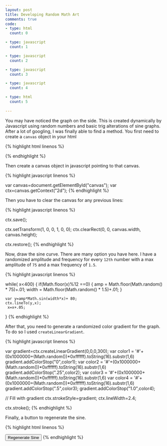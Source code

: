 ```yaml
---
layout: post
title: Developing Random Math Art
comments: true
code:
- type: html 
  count: 0

- type: javascript
  count: 1

- type: javascript
  count: 2

- type: javascript
  count: 3

- type: javascript
  count: 4

- type: html
  count: 5
 
---
```


You may have noticed the graph on the side. This is created dynamically by Javascript using random numbers and basic trig alterations of sine graphs. After a lot of googling, I was finally able to find a method. You first need to create a `canvas` object in your html

{% highlight html linenos %}

<canvas class = "sine" id="canvas" width=160 height=635></canvas>

{% endhighlight %}

Then create a canvas object in javascript pointing to that canvas.

{% highlight javascript linenos %}

var canvas=document.getElementById("canvas");
var ctx=canvas.getContext("2d");
{% endhighlight %}


Then you have to clear the canvas for any previous lines:

{% highlight javascript linenos %}

ctx.save();

ctx.setTransform(1, 0, 0, 1, 0, 0);
ctx.clearRect(0, 0, canvas.width, canvas.height);

ctx.restore();
{% endhighlight %}

Now, draw the sine curve. There are many option you have here. I have a
randomized amplitude and frequency for every `12th` number with a max amplitude
of `75` and a max frequency of `1.5`.

{% highlight javascript linenos %}

while( x<400)
{   if(Math.floor(x)%12 ==0)
    {
          amp =  Math.floor(Math.random() * 75)+.01;
        width = Math.floor(Math.random() * 1.5)+.01;
    }    
        
    
    var y=amp*Math.sin(width*x)+ 80;
    ctx.lineTo(y,x);
     x=x+.05;
}
{% endhighlight %}


After that, you need to generate a randomized color gradient for the graph. To
do so I used `createLinearGradient`.

{% highlight javascript linenos %}

var gradient=ctx.createLinearGradient(0,0,0,300);
var color1 = '#'+(0x1000000+(Math.random())*0xffffff).toString(16).substr(1,6)
gradient.addColorStop("0",color1);
var color2 = '#'+(0x1000000+(Math.random())*0xffffff).toString(16).substr(1,6)
gradient.addColorStop(".25",color2);
var color3 = '#'+(0x1000000+(Math.random())*0xffffff).toString(16).substr(1,6)
var color4 = '#'+(0x1000000+(Math.random())*0xffffff).toString(16).substr(1,6)
gradient.addColorStop(".5",color3);
gradient.addColorStop("1.0",color4);

// Fill with gradient
ctx.strokeStyle=gradient;
ctx.lineWidth=2.4;

ctx.stroke();
{% endhighlight %}


Finally, a button to regenerate the sine.

{% highlight html linenos %}

<button onclick ="getSine()" class = "btn" id = "sinbtn"> Regenerate Sine </button>
{% endhighlight %}


